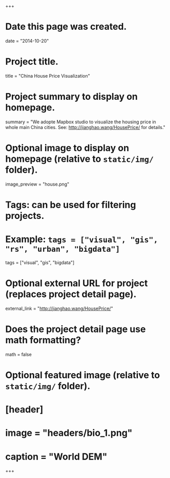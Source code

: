+++
# Date this page was created.
date = "2014-10-20"

# Project title.
title = "China House Price Visualization"

# Project summary to display on homepage.
summary = "We adopte Mapbox studio to visualize the housing price in whole main China cities. See: http://jianghao.wang/HousePrice/ for details."

# Optional image to display on homepage (relative to `static/img/` folder).
image_preview = "house.png"

# Tags: can be used for filtering projects.
# Example: `tags = ["visual", "gis", "rs", "urban", "bigdata"]`
tags = ["visual", "gis", "bigdata"]

# Optional external URL for project (replaces project detail page).
external_link = "http://jianghao.wang/HousePrice/"

# Does the project detail page use math formatting?
math = false

# Optional featured image (relative to `static/img/` folder).
# [header]
# image = "headers/bio_1.png"
# caption = "World DEM"

+++


